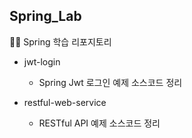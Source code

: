 ## Spring_Lab
👨‍💻 Spring 학습 리포지토리
  
- jwt-login
  - Spring Jwt 로그인 예제 소스코드 정리
  
- restful-web-service
  - RESTful API 예제 소스코드 정리
